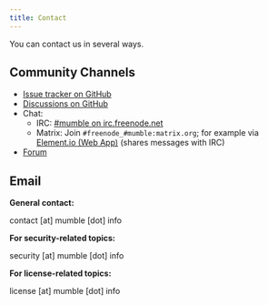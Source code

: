 ```yaml
---
title: Contact
---
```


You can contact us in several ways.

## Community Channels

* [Issue tracker on GitHub](https://github.com/mumble-voip/mumble/issues)
* [Discussions on GitHub](https://github.com/mumble-voip/mumble/discussions)
* Chat:
    * IRC: [#mumble on irc.freenode.net](irc://irc.freenode.org/mumble)
    * Matrix: Join `#freenode_#mumble:matrix.org`; for example via [Element.io (Web App)](https://app.element.io/#/room/#mumble:matrix.org) (shares messages with IRC)
* [Forum](https://forums.mumble.info/)

## Email

**General contact:**

contact [at] mumble [dot] info

**For security-related topics:**

security [at] mumble [dot] info

**For license-related topics:**

license [at] mumble [dot] info